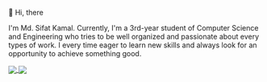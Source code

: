 👋 Hi, there

I'm Md. Sifat Kamal. Currently, I'm a 3rd-year student of Computer Science and Engineering who tries to be well organized and passionate about every types of work. I every time eager to learn new skills and always look for an opportunity to achieve something good.


<a href="https://github.com/anuraghazra/github-readme-stats">
  <img align="center" src="https://github-readme-stats.vercel.app/api?username=sifatkamal&show_icons=true&theme=midnight-purple" />
</a>

<a href="https://github.com/anuraghazra/github-readme-stats">
  <img align="center" src="[https://github-readme-stats.vercel.app/api?username=sifatkamal&show_icons=true&theme=midnight-purple](https://github-readme-stats.vercel.app/api/top-langs/?username=sifatkamal&layout=compact&theme=midnight-purple)](https://github.com/anuraghazra/github-readme-stats))" />
</a>




